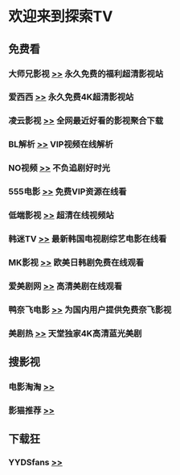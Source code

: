 # 欢迎来到探索TV

## 免费看
### 大师兄影视 [>>](https://tv.ci) 永久免费的福利超清影视站
### 爱西西 [>>](https://aixixi.vip) 永久免费4K超清影视站
### 凌云影视 [>>](https://www.lingyun.tv) 全网最近好看的影视聚合下载
### BL解析 [>>](https://vip.bljiex.cc) VIP视频在线解析
### NO视频 [>>](https://www.novipnoad.com) 不负追剧好时光
### 555电影 [>>](https://www.o8tv.com) 免费VIP资源在线看
### 低端影视 [>>](https://ddys.tv) 超清在线视频站
### 韩迷TV [>>](https://www.hmtv.me) 最新韩国电视剧综艺电影在线看
### MK影视 [>>](https://www.mkvdo.com) 欧美日韩剧免费在线观看
### 爱美剧网 [>>](https://www.mjw2020.com) 高清美剧在线观看
### 鸭奈飞电影 [>>](https://yanetflix.com) 为国内用户提供免费奈飞影视
### 美剧热 [>>](https://meijure.com) 天堂独家4K高清蓝光美剧


## 搜影视
### 电影淘淘 [>>](https://www.dianyingtaotao.com)
### 影猫推荐 [>>](https://www.mvcat.com)


## 下载狂
### YYDSfans [>>](https://yyds.fans)
